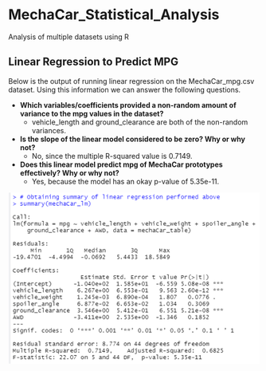 # MechaCar_Statistical_Analysis
Analysis of multiple datasets using R

## Linear Regression to Predict MPG
Below is the output of running linear regression on the MechaCar_mpg.csv dataset. Using this information we can answer the following questions.
- **Which variables/coefficients provided a non-random amount of variance to the mpg values in the dataset?**
    - vehicle_length and ground_clearance are both of the non-random variances.
- **Is the slope of the linear model considered to be zero? Why or why not?**
    - No, since the multiple R-squared value is 0.7149.
- **Does this linear model predict mpg of MechaCar prototypes effectively? Why or why not?**
    - Yes, because the model has an okay p-value of 5.35e-11.

![linearRegressionMPGResults](./resources/linearRegressionMPGResults.png)
